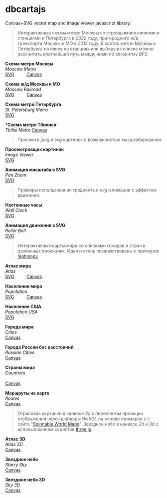 # dbcartajs
Canvas+SVG vector map and image viewer javascript library.

> Интерактивные схемы метро Москвы со строящимися линиями и станциями и Петербурга в <i>2022</i> году, 
пригородного ж/д транспорта Москвы и МО в <i>2015</i> году.
В картах метро Москвы и Петербурга по клику на станциях или выбору из списка можно рассчитать кратчайший путь между ними по алгоритму <i>BFS</i>. 

**Схема метро Москвы**  
*Moscow Metro*  
[SVG](https://egaxegax.github.io/svg/mosmetro.html) &emsp; &emsp; 
[Canvas](https://egaxegax.github.io/mosmetro.html)

**Схема ж/д Москвы и МО**  
*Moscow Railroad*  
[SVG](https://egaxegax.github.io/svg/mosrails.html) &emsp; &emsp; 
[Canvas](https://egaxegax.github.io/mosrails.html)

**Схема метро Петербурга**  
*St. Petersburg Metro*  
[SVG](https://egaxegax.github.io/svg/metrospb.html) &emsp; &emsp;

***Схема метро Тбилиси**  
*Tbilisi Metro*
[Canvas](https://egaxegax.github.io/metro-tbilisi.html)

> Просмотр *jpeg* и *svg* картинок с возможностью масштабирования.

**Просмотровщик картинок**  
*Image Viewer*  
[SVG](https://egaxegax.github.io/svg/imgviewer.html) &emsp; &emsp; 

**Анимация масштаба в SVG**  
*Pan Zoom*  
[SVG](https://egaxegax.github.io/svg/panzoom.html) &emsp; &emsp; 

> Примеры использования градиента и *svg*-анимации с эффектом движения.

**Настенные часы**  
*Wall Clock*  
[SVG](https://egaxegax.github.io/svg/clock.html) &emsp; &emsp;

**Анимация движения в SVG**  
*Roller Ball*  
[SVG](https://egaxegax.github.io/svg/rollerball.html) &emsp; &emsp;  

> Интерактивные карты мира со списками городов и стран в различных проекциях. 
Идея и стиль позаимствованы с примеров <a href="http://www.highcharts.com/maps/demo">highmaps</a> 

**Атлас мира**  
*Atlas*  
[SVG](https://egaxegax.github.io/svg/atlas.html) &emsp; &emsp; 
[Canvas](https://egaxegax.github.io/atlas.html)

**Население мира**  
*Population*  
[SVG](https://egaxegax.github.io/svg/usemap.html) &emsp; &emsp; 
[Canvas](https://egaxegax.github.io/usemap.html)

**Население США**  
*Population USA*  
[SVG](https://egaxegax.github.io/svg/us.html) &emsp; &emsp; 

**Города мира**  
*Cities*  
[Canvas](https://egaxegax.github.io/cities.html)

**Города России без расстояний**  
*Russian Cities*  
[Canvas](https://egaxegax.github.io/russ.html)

**Страны мира**  
*Countries*  
 &emsp; &emsp;  
[Canvas](https://egaxegax.github.io/countries.html)

**Маршруты на карте**  
*Routes*  
[Canvas](https://egaxegax.github.io/merc.html)

> Отрисовка картинки в канвасе <i>3d</i> с пересчетом проекции отображения через шейдеры <i>WebGL</i> на основе примеров с с сайта "<a href="http://vcg.isti.cnr.it/~tarini/spinnableworldmaps/">Spinnable World Maps</a>". 
> Звездное небо в канвасе <i>2d</i> и <i>3d</i> с использованием скриптов <a href="https://github.com/mrdoob/three.js">three.js</a>.

**Атлас 3D**  
*Atlas 3D*  
[Canvas](https://egaxegax.github.io/map3d.html)

**Звездное небо**  
*Starry Sky*  
[Canvas](https://egaxegax.github.io/starry.html)

**Звездное небо 3D**  
*Sky 3D*  
[Canvas](https://egaxegax.github.io/sky3d.html)
